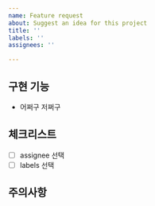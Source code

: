 ```yaml
---
name: Feature request
about: Suggest an idea for this project
title: ''
labels: ''
assignees: ''

---
```


## 구현 기능
- 어쩌구 저쩌구
## 체크리스트
-[ ] assignee 선택
-[ ] labels 선택
## 주의사항
